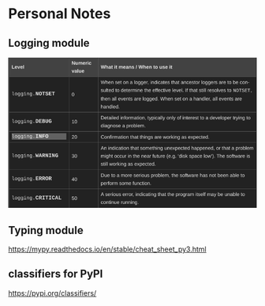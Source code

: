 # Personal Notes

## Logging module

![img.png](logging.png)

## Typing module

https://mypy.readthedocs.io/en/stable/cheat_sheet_py3.html

## classifiers for PyPI

https://pypi.org/classifiers/